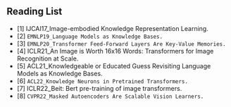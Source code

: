 ## Reading List

* [1] IJCAI17_Image-embodied Knowledge Representation Learning.
* [2] `EMNLP19_Language Models as Knowledge Bases.`
* [3] `EMNLP20_Transformer Feed-Forward Layers Are Key-Value Memories.`
* [4] ICLR21_An Image is Worth 16x16 Words: Transformers for Image Recognition at Scale.
* [5] ACL21_Knowledgeable or Educated Guess Revisiting Language Models as Knowledge Bases.
* [6] `ACL22_Knowledge Neurons in Pretrained Transformers.`
* [7] ICLR22_Beit: Bert pre-training of image transformers.
* [8] `CVPR22_Masked Autoencoders Are Scalable Vision Learners.`
